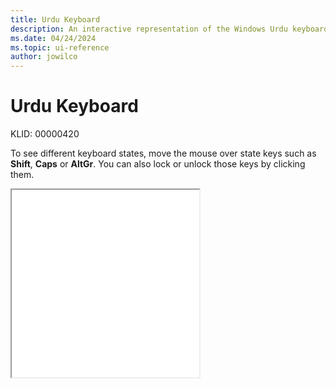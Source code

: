 ```yaml
---
title: Urdu Keyboard
description: An interactive representation of the Windows Urdu keyboard. To see different keyboard states, click or move the mouse over the state keys.
ms.date: 04/24/2024
ms.topic: ui-reference
author: jowilco
---
```


# Urdu Keyboard

KLID: 00000420

To see different keyboard states, move the mouse over state keys such as **Shift**, **Caps** or **AltGr**. You can also lock or unlock those keys by clicking them.

<iframe src="kbdurdu.html" height="300"></iframe>
